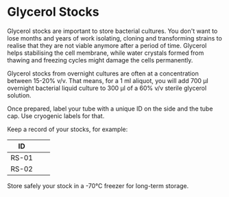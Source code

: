# Glycerol Stocks

Glycerol stocks are important to store bacterial cultures. You don't want to lose months and years of work isolating, cloning and transforming strains to realise that they are not viable anymore after a period of time. Glycerol helps stabilising the cell membrane, while water crystals formed from thawing and freezing cycles might damage the cells permanently.

Glycerol stocks from overnight cultures are often at a concentration between 15-20% v/v. That means, for a 1 ml aliquot, you will add 700 µl overnight bacterial liquid culture to 300 µl of a 60% v/v sterile glycerol solution.

Once prepared, label your tube with a unique ID on the side and the tube cap. Use cryogenic labels for that.

Keep a record of your stocks, for example:

| ID    |   |   |
| ----- | - | - |
| RS-01 |   |   |
| RS-02 |   |   |

Store safely your stock in a -70°C freezer for long-term storage.
